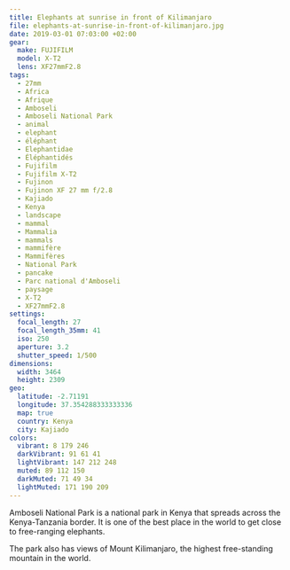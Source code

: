 ```yaml
---
title: Elephants at sunrise in front of Kilimanjaro
file: elephants-at-sunrise-in-front-of-kilimanjaro.jpg
date: 2019-03-01 07:03:00 +02:00
gear:
  make: FUJIFILM
  model: X-T2
  lens: XF27mmF2.8
tags:
  - 27mm
  - Africa
  - Afrique
  - Amboseli
  - Amboseli National Park
  - animal
  - elephant
  - éléphant
  - Elephantidae
  - Éléphantidés
  - Fujifilm
  - Fujifilm X-T2
  - Fujinon
  - Fujinon XF 27 mm f/2.8
  - Kajiado
  - Kenya
  - landscape
  - mammal
  - Mammalia
  - mammals
  - mammifère
  - Mammifères
  - National Park
  - pancake
  - Parc national d'Amboseli
  - paysage
  - X-T2
  - XF27mmF2.8
settings:
  focal_length: 27
  focal_length_35mm: 41
  iso: 250
  aperture: 3.2
  shutter_speed: 1/500
dimensions:
  width: 3464
  height: 2309
geo:
  latitude: -2.71191
  longitude: 37.354288333333336
  map: true
  country: Kenya
  city: Kajiado
colors:
  vibrant: 8 179 246
  darkVibrant: 91 61 41
  lightVibrant: 147 212 248
  muted: 89 112 150
  darkMuted: 71 49 34
  lightMuted: 171 190 209
---
```


Amboseli National Park is a national park in Kenya that spreads across the Kenya-Tanzania border. It is one of the best place in the world to get close to free-ranging elephants.

The park also has views of Mount Kilimanjaro, the highest free-standing mountain in the world.
